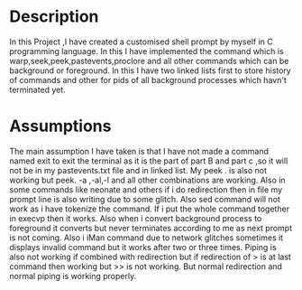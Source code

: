 # Description
In this Project ,I have created a customised shell prompt by myself in C programming language.
In this I have implemented the command which is warp,seek,peek,pastevents,proclore and all other commands which can be background or foreground. In this I have two linked lists first to store history of commands and other for pids of all background processes which havn't terminated yet.
# Assumptions
The main assumption I have taken is that I have not made a command named exit to exit the terminal as it is the part of part B and part c ,so it will not be in my pastevents.txt file and in linked list.
My peek . is also not working but peek. -a ,-al,-l and all other combinations are working.
Also in some commands like neonate and others if i do redirection then in file my prompt line is also writing due to some glitch.
Also sed command will not work as i have tokenize the command. If i put the whole command together in execvp then it works.
Also when i convert background process to foreground it converts but never terminates according to me as next prompt is not coming.
Also i iMan command due to network glitches sometimes it displays invalid command but it works after two or three times.
Piping is also not working if combined with redirection but if redirection of > is at last command then working but >> is not working. But normal redirection and normal piping is working properly.
